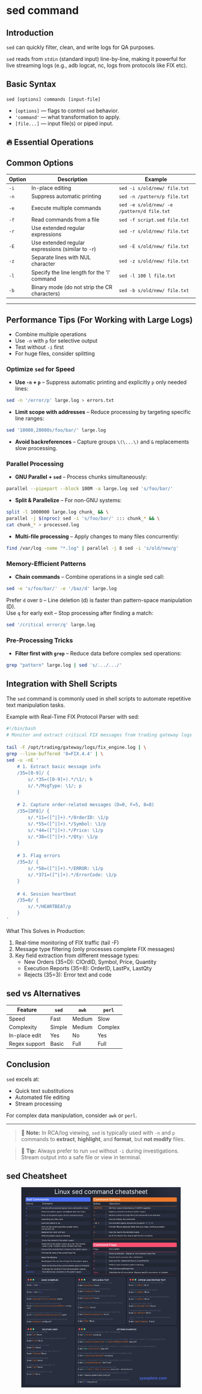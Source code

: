 # sed command

## Introduction

`sed` can quickly filter, clean, and write logs for QA purposes.

`sed` reads from `stdin` (standard input) line-by-line, making it powerful for live streaming logs (e.g., adb logcat, nc, logs from protocols like FIX etc).

## Basic Syntax

`sed [options] commands [input-file]`

* `[options]` — flags to control `sed` behavior.
* `'command'` — what transformation to apply.
* `[file...]` — input file(s) or piped input.

## 🔥 Essential Operations

## Common Options

| Option | Description                                      | Example                                    |
| ------ | ------------------------------------------------ | ------------------------------------------ |
| `-i`   | In-place editing                                 | `sed -i s/old/new/ file.txt`               |
| `-n`   | Suppress automatic printing                      | `sed -n /pattern/p file.txt`               |
| `-e`   | Execute multiple commands                        | `sed -e s/old/new/ -e /pattern/d file.txt` |
| `-f`   | Read commands from a file                        | `sed -f script.sed file.txt`               |
| `-r`   | Use extended regular expressions                 | `sed -r s/old/new/ file.txt`               |
| `-E`   | Use extended regular expressions (similar to -r) | `sed -E s/old/new/ file.txt`               |
| `-z`   | Separate lines with NUL character                | `sed -z s/old/new/ file.txt`               |
| `-l`   | Specify the line length for the 'l' command      | `sed -l 100 l file.txt`                    |
| `-b`   | Binary mode (do not strip the CR characters)     | `sed -b s/old/new/ file.txt`               |

***

## Performance Tips (For Working with Large Logs)

* Combine multiple operations
* Use `-n` with `p` for selective output
* Test without `-i` first
* For huge files, consider splitting

### Optimize `sed` for Speed

* **Use `-n` + `p`** – Suppress automatic printing and explicitly `p` only needed lines:

```bash
sed -n '/error/p' large.log > errors.txt
```

* **Limit scope with addresses** – Reduce processing by targeting specific line ranges:

```bash
sed '10000,20000s/foo/bar/' large.log
```

* **Avoid backreferences** – Capture groups `\(\...\)` and `&` replacements slow processing.

### Parallel Processing

* **GNU Parallel + `sed`** – Process chunks simultaneously:

```bash
parallel --pipepart --block 100M -a large.log sed 's/foo/bar/'
```

* **Split & Parallelize** – For non-GNU systems:

```bash
split -l 1000000 large.log chunk_ && \
parallel -j $(nproc) sed -i 's/foo/bar/' ::: chunk_* && \
cat chunk_* > processed.log
```

* **Multi-file processing** – Apply changes to many files concurrently:

```bash
find /var/log -name "*.log" | parallel -j 8 sed -i 's/old/new/g'
```

### Memory-Efficient Patterns

* **Chain commands** – Combine operations in a single sed call:

```bash
sed -e 's/foo/bar/' -e '/baz/d' large.log
```

Prefer `d` over `D` – Line deletion (d) is faster than pattern-space manipulation (D).\
Use `q` for early exit – Stop processing after finding a match:

```bash
sed '/critical error/q' large.log
```

### Pre-Processing Tricks

* **Filter first with `grep`** – Reduce data before complex sed operations:

```bash
grep "pattern" large.log | sed 's/.../.../'
```

## Integration with Shell Scripts

The `sed` command is commonly used in shell scripts to automate repetitive text manipulation tasks.

Example with Real-Time FIX Protocol Parser with sed:

```bash
#!/bin/bash
# Monitor and extract critical FIX messages from trading gateway logs

tail -F /opt/trading/gateway/logs/fix_engine.log | \
grep --line-buffered '8=FIX.4.4' | \
sed -u -nE '
    # 1. Extract basic message info
    /35=[0-9]/ {
        s/.*35=([0-9]+).*/\1/; h
        s/.*/MsgType: \1/; p
    }

    # 2. Capture order-related messages (D=0, F=5, 8=8)
    /35=[DF8]/ {
        s/.*11=([^|]+).*/OrderID: \1/p
        s/.*55=([^|]+).*/Symbol: \1/p
        s/.*44=([^|]+).*/Price: \1/p
        s/.*38=([^|]+).*/Qty: \1/p
    }

    # 3. Flag errors
    /35=3/ {
        s/.*58=([^|]+).*/ERROR: \1/p
        s/.*371=([^|]+).*/ErrorCode: \1/p
    }

    # 4. Session heartbeat
    /35=0/ {
        s/.*/HEARTBEAT/p
    }
'
```

What This Solves in Production:

1. Real-time monitoring of FIX traffic (tail -F)
2. Message type filtering (only processes complete FIX messages)
3. Key field extraction from different message types:
   * New Orders (35=D): ClOrdID, Symbol, Price, Quantity
   * Execution Reports (35=8): OrderID, LastPx, LastQty
   * Rejects (35=3): Error text and code

## sed vs Alternatives

| Feature       | `sed`  | `awk`  | `perl`  |
| ------------- | ------ | ------ | ------- |
| Speed         | Fast   | Medium | Slow    |
| Complexity    | Simple | Medium | Complex |
| In-place edit | Yes    | No     | Yes     |
| Regex support | Basic  | Full   | Full    |

## Conclusion

`sed` excels at:

* Quick text substitutions
* Automated file editing
* Stream processing

For complex data manipulation, consider `awk` or `perl`.

***

> 📌 **Note:** In RCA/log viewing, `sed` is typically used with `-n` and `p` commands to **extract**, **highlight**, and **format**, but **not modify** files.

> 🧠 **Tip:** Always prefer to run `sed` without `-i` during investigations. Stream output into a safe file or view in terminal.

## sed Cheatsheet

<figure><img src="../.gitbook/assets/sed_cheatsheet.jpeg" alt=""><figcaption></figcaption></figure>
